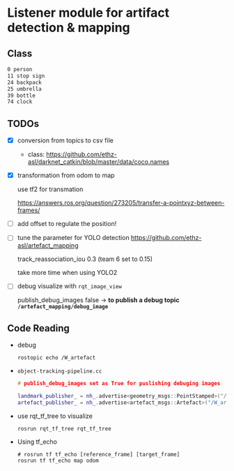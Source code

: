 # Listener module for artifact detection & mapping

## Class

```markdown
0 person
11 stop sign
24 backpack
25 umbrella
39 bottle
74 clock
```

## TODOs

- [x] conversion from topics to csv file

  - class: https://github.com/ethz-asl/darknet_catkin/blob/master/data/coco.names

- [x] transformation from odom to map

  use tf2 for transmation

  https://answers.ros.org/question/273205/transfer-a-pointxyz-between-frames/

- [ ] add offset to regulate the position!

- [ ] tune the parameter for YOLO detection
  <https://github.com/ethz-asl/artefact_mapping>

  track_reassociation_iou	0.3 (team 6 set to 0.15)

  take more time when using YOLO2

- [ ] debug visualize with `rqt_image_view`

  publish_debug_images	false -> **to publish a debug topic `/artefact_mapping/debug_image`**

## Code Reading

- debug

  ```
  rostopic echo /W_artefact
  ```



- `object-tracking-pipeline.cc`

  ```c++
  # publish_debug_images set as True for puslishing debuging images

  landmark_publisher_ = nh_.advertise<geometry_msgs::PointStamped>("/W_landmark", 1);
  artefact_publisher_ = nh_.advertise<artefact_msgs::Artefact>("/W_artefact", 1);
  ```

- use rqt_tf_tree to visualize

  ```
  rosrun rqt_tf_tree rqt_tf_tree
  ```

- Using tf_echo

  ```
  # rosrun tf tf_echo [reference_frame] [target_frame]
  rosrun tf tf_echo map odom
  ```



